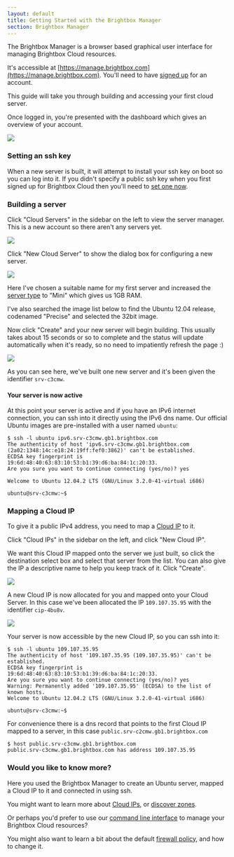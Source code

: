 ```yaml
---
layout: default
title: Getting Started with the Brightbox Manager
section: Brightbox Manager
---
```


The Brightbox Manager is a browser based graphical user interface for managing Brightbox Cloud resources.

It's accessible at [https://manage.brightbox.com](https://manage.brightbox.com). You'll need to have [signed up](https://manage.brightbox.com/signup) for an account.

This guide will take you through building and accessing your first cloud server.

Once logged in, you're presented with the dashboard which gives an overview of your account.

![](/images/manage-dashboard.png)

### Setting an ssh key

When a new server is built, it will attempt to install your ssh key on boot so you can log into it. If you didn't specify a public ssh key when you first signed up for Brightbox Cloud then you'll need to [set one now](/guides/manager/ssh-keys).

### Building a server

Click "Cloud Servers" in the sidebar on the left to view the server manager. This is a new account so there aren't any servers yet.

![](/images/manage-cloud-servers-cropped.png)

Click "New Cloud Server" to show the dialog box for configuring a new server.

![](/images/manage-new-cloud-server-image-cropped.png)

Here I've chosen a suitable name for my first server and increased the [server type](/reference/glossary/#server_type) to "Mini" which gives us 1GB RAM.

I've also searched the image list below to find the Ubuntu 12.04 release, codenamed "Precise" and selected the 32bit image.

Now click "Create" and your new server will begin building. This usually takes about 15 seconds or so to complete and the status will update automatically when it's ready, so no need to impatiently refresh the page :)

![](/images/manage-cloud-server-list-first-server-cropped.png)

As you can see here, we've built one new server and it's been given the identifier `srv-c3cmw`.

#### Your server is now active

At this point your server is active and if you have an IPv6 internet connection, you can ssh into it directly using the IPv6 dns name. Our official Ubuntu images are pre-installed with a user named `ubuntu`:

    $ ssh -l ubuntu ipv6.srv-c3cmw.gb1.brightbox.com
    The authenticity of host 'ipv6.srv-c3cmw.gb1.brightbox.com (2a02:1348:14c:e18:24:19ff:fef0:3862)' can't be established.
    ECDSA key fingerprint is 19:6d:48:40:63:83:10:53:b1:39:d6:ba:84:1c:20:33.
    Are you sure you want to continue connecting (yes/no)? yes
    
    Welcome to Ubuntu 12.04.2 LTS (GNU/Linux 3.2.0-41-virtual i686)
    
    ubuntu@srv-c3cmw:~$


### Mapping a Cloud IP

To give it a public IPv4 address, you need to map a [Cloud IP](/reference/cloud-ips/) to it.

Click "Cloud IPs" in the sidebar on the left, and click "New Cloud IP".

We want this Cloud IP mapped onto the server we just built, so click the destination select box and select that server from the list. You can also give the IP a descriptive name to help you keep track of it. Click "Create".

![](/images/manage-new-cloud-ip-cropped.png)

A new Cloud IP is now allocated for you and mapped onto your Cloud Server. In this case we've been allocated the IP `109.107.35.95` with the identifier `cip-4bu8v`.

![](/images/manage-cloud-ips-list-cropped.png)

Your server is now accessible by the new Cloud IP, so you can ssh into it:

    $ ssh -l ubuntu 109.107.35.95
    The authenticity of host '109.107.35.95 (109.107.35.95)' can't be established.
    ECDSA key fingerprint is 19:6d:48:40:63:83:10:53:b1:39:d6:ba:84:1c:20:33.
    Are you sure you want to continue connecting (yes/no)? yes
    Warning: Permanently added '109.107.35.95' (ECDSA) to the list of known hosts.
    Welcome to Ubuntu 12.04.2 LTS (GNU/Linux 3.2.0-41-virtual i686)
    
    ubuntu@srv-c3cmw:~$

For convenience there is a dns record that points to the first Cloud IP mapped to a server, in this case `public.srv-c2cmw.gb1.brightbox.com`

    $ host public.srv-c3cmw.gb1.brightbox.com
    public.srv-c3cmw.gb1.brightbox.com has address 109.107.35.95

### Would you like to know more?

Here you used the Brightbox Manager to create an Ubuntu server, mapped a Cloud IP to it and connected in using ssh.

You might want to learn more about
[Cloud IPs](/reference/cloud-ips/), or
[discover zones](/reference/glossary/#zone).

Or perhaps you'd prefer to use our [command line interface](/guides/cli/getting-started) to manage your Brightbox Cloud resources?

You might also want to learn a bit about the default
[firewall policy](/guides/manager/firewall/), and how to change it.

